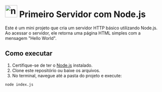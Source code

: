 # <img src="https://cdn.jsdelivr.net/gh/devicons/devicon/icons/nodejs/nodejs-original.svg" height="40" alt="nodejs logo"/> Primeiro Servidor com Node.js

Este é um mini projeto que cria um servidor HTTP básico utilizando Node.js. Ao acessar o servidor, ele retorna uma página HTML simples com a mensagem "Hello World".

## Como executar

1. Certifique-se de ter o [Node.js](https://nodejs.org/) instalado.
2. Clone este repositório ou baixe os arquivos.
3. No terminal, navegue até a pasta do projeto e execute:

```bash
node index.js
